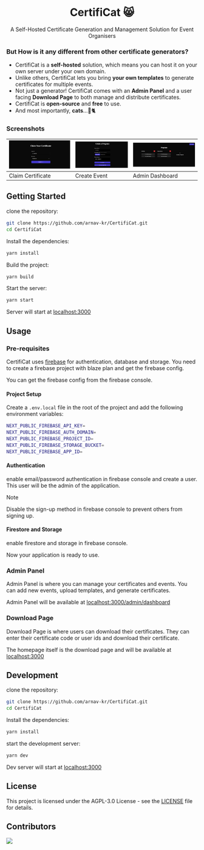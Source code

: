 <h1 align="center">CertifiCat 😸</h1>
<p align="center">A Self-Hosted Certificate Generation and Management Solution for Event Organisers</p>

### But How is it any different from other certificate generators?
- CertifiCat is a **self-hosted** solution, which means you can host it on your own server under your own domain. 
- Unlike others, CertifiCat lets you bring **your own templates** to generate certificates for multiple events.
- Not just a generator! CertifiCat comes with an **Admin Panel** and a user facing **Download Page** to both manage and distribute certificates.
- CertifiCat is **open-source** and **free** to use.
- And most importantly, **cats**...🧶🐈

### Screenshots

| ![Claim Certificate](screenshots/claim.png) | ![Create Event](screenshots/create.png) | ![Admin Dashboard](screenshots/dashbaord.png) |
| --- | --- | --- |
| Claim Certificate | Create Event | Admin Dashboard |


## Getting Started

clone the repository:
```bash
git clone https://github.com/arnav-kr/CertifiCat.git
cd CertifiCat
```

Install the dependencies:
```bash
yarn install
```

Build the project:
```bash
yarn build
```

Start the server:
```bash
yarn start
```

Server will start at [localhost:3000](http://localhost:3000)

## Usage

### Pre-requisites
CertifiCat uses [firebase](https://firebase.google.com/) for authentication, database and storage. You need to create a firebase project with blaze plan and get the firebase config.

You can get the firebase config from the firebase console.

#### Project Setup
Create a `.env.local` file in the root of the project and add the following environment variables:
```bash
NEXT_PUBLIC_FIREBASE_API_KEY=
NEXT_PUBLIC_FIREBASE_AUTH_DOMAIN=
NEXT_PUBLIC_FIREBASE_PROJECT_ID=
NEXT_PUBLIC_FIREBASE_STORAGE_BUCKET=
NEXT_PUBLIC_FIREBASE_APP_ID=
```

#### Authentication
enable email/password authentication in firebase console and create a user. This user will be the admin of the application.

> [!NOTE]
> Disable the sign-up method in firebase console to prevent others from signing up.

#### Firestore and Storage
enable firestore and storage in firebase console.

Now your application is ready to use.

### Admin Panel
Admin Panel is where you can manage your certificates and events. You can add new events, upload templates, and generate certificates.

Admin Panel will be available at [localhost:3000/admin/dashboard](http://localhost:3000/admin/dashboard)


### Download Page
Download Page is where users can download their certificates. They can enter their certificate code or user ids and download their certificate.

The homepage itself is the download page and will be available at [localhost:3000](http://localhost:3000)

## Development
clone the repository:
```bash
git clone https://github.com/arnav-kr/CertifiCat.git
cd CertifiCat
```

Install the dependencies:
```bash
yarn install
```

start the development server:
```bash
yarn dev
```

Dev server will start at [localhost:3000](http://localhost:3000)

## License
<!-- AGPL-3.0 -->
This project is licensed under the AGPL-3.0 License - see the [LICENSE](LICENSE) file for details.

## Contributors
<a href="https://github.com/arnav-kr/certificat/graphs/contributors">
  <img src="https://contrib.rocks/image?repo=arnav-kr/certificat" />
</a>